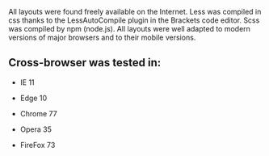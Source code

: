 All layouts were found freely available on the Internet. Less was compiled in css thanks to the LessAutoCompile plugin in the Brackets code editor. Scss was compiled by npm (node.js). All layouts were well adapted to modern versions of major browsers and to their mobile versions.

## Cross-browser was tested in:

- IE 11
 
- Edge 10
 
- Chrome 77
 
- Opera 35
 
- FireFox 73
